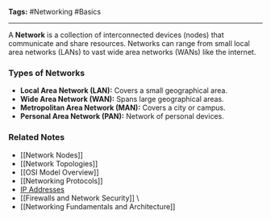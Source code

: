 **Tags:** #Networking #Basics

---

A **Network** is a collection of interconnected devices (nodes) that communicate and share resources. Networks can range from small local area networks (LANs) to vast wide area networks (WANs) like the internet.

### **Types of Networks**

- **Local Area Network (LAN):** Covers a small geographical area.
- **Wide Area Network (WAN):** Spans large geographical areas.
- **Metropolitan Area Network (MAN):** Covers a city or campus.
- **Personal Area Network (PAN):** Network of personal devices.

### Related Notes
- [[Network Nodes]]
- [[Network Topologies]]
- [[OSI Model Overview]]
- [[Networking Protocols]]
- [IP Addresses](IP%20Addresses%20and%20Management.md) 
- [[Firewalls and Network Security]] \
- [[Networking Fundamentals and Architecture]] 